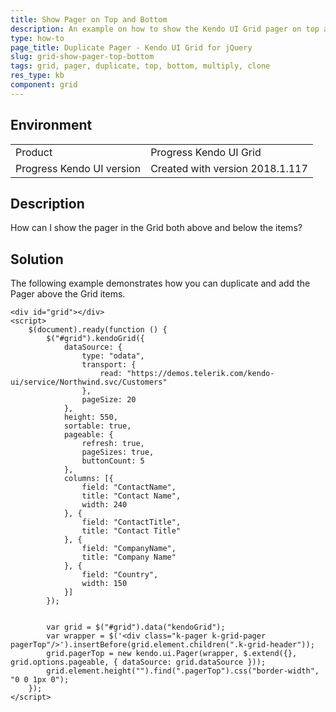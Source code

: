 ```yaml
---
title: Show Pager on Top and Bottom
description: An example on how to show the Kendo UI Grid pager on top and bottom.
type: how-to
page_title: Duplicate Pager - Kendo UI Grid for jQuery
slug: grid-show-pager-top-bottom
tags: grid, pager, duplicate, top, bottom, multiply, clone
res_type: kb
component: grid
---
```


## Environment

<table>
 <tr>
  <td>Product</td>
  <td>Progress Kendo UI Grid</td>
 </tr>
 <tr>
  <td>Progress Kendo UI version</td>
  <td>Created with version 2018.1.117</td>
 </tr>
</table>

## Description

How can I show the pager in the Grid both above and below the items?

## Solution

The following example demonstrates how you can duplicate and add the Pager above the Grid items.

```dojo
<div id="grid"></div>
<script>
    $(document).ready(function () {
        $("#grid").kendoGrid({
            dataSource: {
                type: "odata",
                transport: {
                    read: "https://demos.telerik.com/kendo-ui/service/Northwind.svc/Customers"
                },
                pageSize: 20
            },
            height: 550,
            sortable: true,
            pageable: {
                refresh: true,
                pageSizes: true,
                buttonCount: 5
            },
            columns: [{
                field: "ContactName",
                title: "Contact Name",
                width: 240
            }, {
                field: "ContactTitle",
                title: "Contact Title"
            }, {
                field: "CompanyName",
                title: "Company Name"
            }, {
                field: "Country",
                width: 150
            }]
        });


        var grid = $("#grid").data("kendoGrid");
        var wrapper = $('<div class="k-pager k-grid-pager pagerTop"/>').insertBefore(grid.element.children(".k-grid-header"));
        grid.pagerTop = new kendo.ui.Pager(wrapper, $.extend({}, grid.options.pageable, { dataSource: grid.dataSource }));
        grid.element.height("").find(".pagerTop").css("border-width", "0 0 1px 0");
    });
</script>
```
